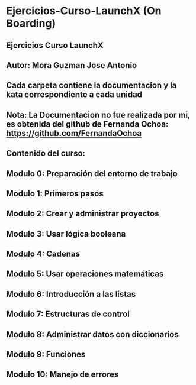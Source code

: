 # Ejercicios-Curso-LaunchX (On Boarding)
## Ejercicios Curso LaunchX
## Autor: Mora Guzman Jose Antonio 
## Cada carpeta contiene la documentacion y la kata correspondiente a cada unidad
## Nota: La Documentacion no fue realizada por mi, es obtenida del github de Fernanda Ochoa: https://github.com/FernandaOchoa
## Contenido del curso:
## Modulo 0: Preparación del entorno de trabajo
## Modulo 1: Primeros pasos
## Modulo 2: Crear y administrar proyectos
## Modulo 3: Usar lógica booleana
## Modulo 4: Cadenas
## Modulo 5: Usar operaciones matemáticas
## Modulo 6: Introducción a las listas
## Modulo 7: Estructuras de control
## Modulo 8: Administrar datos con diccionarios
## Modulo 9: Funciones
## Modulo 10: Manejo de errores
